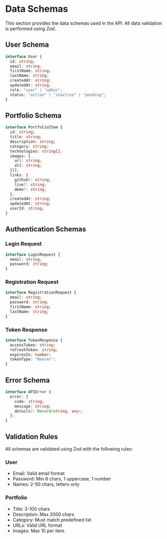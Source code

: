 # Data Schemas

This section provides the data schemas used in the API. All data validation is performed using Zod.

## User Schema

```typescript
interface User {
  id: string;
  email: string;
  firstName: string;
  lastName: string;
  createdAt: string;
  updatedAt: string;
  role: "user" | "admin";
  status: "active" | "inactive" | "pending";
}
```

## Portfolio Schema

```typescript
interface PortfolioItem {
  id: string;
  title: string;
  description: string;
  category: string;
  technologies: string[];
  images: {
    url: string;
    alt: string;
  }[];
  links: {
    github?: string;
    live?: string;
    demo?: string;
  };
  createdAt: string;
  updatedAt: string;
  userId: string;
}
```

## Authentication Schemas

### Login Request

```typescript
interface LoginRequest {
  email: string;
  password: string;
}
```

### Registration Request

```typescript
interface RegistrationRequest {
  email: string;
  password: string;
  firstName: string;
  lastName: string;
}
```

### Token Response

```typescript
interface TokenResponse {
  accessToken: string;
  refreshToken: string;
  expiresIn: number;
  tokenType: "Bearer";
}
```

## Error Schema

```typescript
interface APIError {
  error: {
    code: string;
    message: string;
    details?: Record<string, any>;
  };
}
```

## Validation Rules

All schemas are validated using Zod with the following rules:

### User

- Email: Valid email format
- Password: Min 8 chars, 1 uppercase, 1 number
- Names: 2-50 chars, letters only

### Portfolio

- Title: 3-100 chars
- Description: Max 2000 chars
- Category: Must match predefined list
- URLs: Valid URL format
- Images: Max 10 per item
